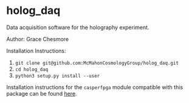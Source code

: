 # holog_daq
Data acquisition software for the holography experiment.

Author: Grace Chesmore

Installation Instructions:

1. `git clone git@github.com:McMahonCosmologyGroup/holog_daq.git`
2. `cd holog_daq`
3. `python3 setup.py install --user`

Installation instructions for the `casperfpga` module compatible with this package can be found [here](https://github.com/ska-sa/casperfpga/tree/a5e7dcc05d4b0234d05e808fc6b8ab91485b8051).